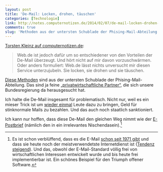 ```yaml
---
layout: post
title: 'De-Mail: Locken, drohen, täuschen'
categories: [Technologie]
link: http://notes.computernotizen.de/2014/02/07/de-mail-locken-drohen-taeuschen/
comments: true
slug: 'Methoden aus der untersten Schublade der Phising-Mail-Abteilung'
---
```


[Torsten Kleinz auf computernotizen.de](http://notes.computernotizen.de/2014/02/07/de-mail-locken-drohen-taeuschen/):

> Web.de ist jedoch dafür um so entschiedener von den Vorteilen der De-Mail überzeugt. Und hört nicht auf mir davon vorzuschwärmen.<!--more--> Oder anders formuliert: Web.de lässt nichts unversucht mir diesen Service unterzujubeln. Sie locken, sie drohen und sie täuschen.

[Diese Methoden](http://notes.computernotizen.de/2014/02/07/de-mail-locken-drohen-taeuschen/) sind aus der untersten Schublade der Phising-Mail-Abteilung. Das sind ja feine [„privatwirtschaftliche Partner“](http://de.wikipedia.org/wiki/De-Mail), die sich unsere Bundesregierung da herausgesucht hat.

Ich halte die De-Mail insgesamt für problematisch. Nicht nur, weil es ein mieser Trick ist um [wieder einmal](http://de.wikipedia.org/wiki/E-Postbrief) Leute dazu zu bringen, Geld für stinknormale Mails zu bezahlen. Und das auch noch staatlich sanktioniert.

Ich kann nur hoffen, dass diese De-Mail den gleichen Weg nimmt wie der [E-Postbrief](http://de.wikipedia.org/wiki/E-Postbrief) (nämlich den in ein irrelevantes Nischendasein).[^email]

[^email]: Es ist schon verblüffend, dass es die E-Mail [schon seit 1971 gibt](http://www.bbn.com/about/timeline/email) und dass sie heute noch der meistverwendetste Internetdienst ist ([Tendenz steigend](http://de.statista.com/statistik/daten/studie/252278/umfrage/prognose-zur-zahl-der-taeglich-versendeter-e-mails-weltweit/)). Und das, obwohl der E-Mail-Standard völlig frei von wirtschaftlichen Interessen entwickelt wurde und bis heute frei implementierbar ist. Ein schönes Beispiel für den Triumph offener Software.